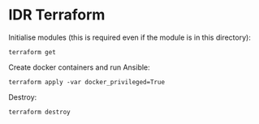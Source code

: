 IDR Terraform
=============

Initialise modules (this is required even if the module is in this directory):

    terraform get

Create docker containers and run Ansible:

    terraform apply -var docker_privileged=True

Destroy:

    terraform destroy
